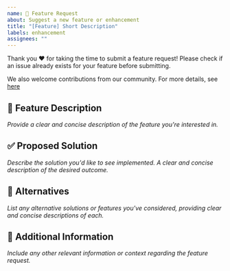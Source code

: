 ```yaml
---
name: 🚀 Feature Request
about: Suggest a new feature or enhancement
title: "[Feature] Short Description"
labels: enhancement
assignees: ""
---
```


Thank you ❤️ for taking the time to submit a feature request!
Please check if an issue already exists for your feature before submitting.

We also welcome contributions from our community. For more details, see [here](https://github.com/Cardano-Forge/universal-wallet-connector/CONTRIBUTING.md)

## 🎯 Feature Description

*Provide a clear and concise description of the feature you're interested in.*

## ✅ Proposed Solution

*Describe the solution you'd like to see implemented. A clear and concise description of the desired outcome.*

## 🔗 Alternatives

*List any alternative solutions or features you've considered, providing clear and concise descriptions of each.*

## 📌 Additional Information

*Include any other relevant information or context regarding the feature request.*
